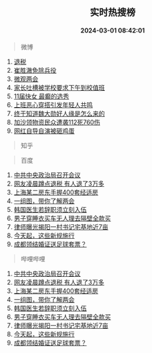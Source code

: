 <div align="center"><h2>实时热搜榜</h2><h4>2024-03-01 08:42:01</h4></div>

> 微博  

1. [退税](https://s.weibo.com/weibo?q=%E9%80%80%E7%A8%8E&t=31&band_rank=1&Refer=top)<br />
2. [崔胜澈免除兵役](https://s.weibo.com/weibo?q=%23%E5%B4%94%E8%83%9C%E6%BE%88%E5%85%8D%E9%99%A4%E5%85%B5%E5%BD%B9%23&t=31&band_rank=2&Refer=top)<br />
3. [微观两会](https://s.weibo.com/weibo?q=%23%E5%BE%AE%E8%A7%82%E4%B8%A4%E4%BC%9A%23&t=31&band_rank=3&Refer=top)<br />
4. [家长吐槽被学校要求下午到校值班](https://s.weibo.com/weibo?q=%23%E5%AE%B6%E9%95%BF%E5%90%90%E6%A7%BD%E8%A2%AB%E5%AD%A6%E6%A0%A1%E8%A6%81%E6%B1%82%E4%B8%8B%E5%8D%88%E5%88%B0%E6%A0%A1%E5%80%BC%E7%8F%AD%23&t=31&band_rank=4&Refer=top)<br />
5. [11届快女 最癫的选秀](https://s.weibo.com/weibo?q=11%E5%B1%8A%E5%BF%AB%E5%A5%B3%20%E6%9C%80%E7%99%AB%E7%9A%84%E9%80%89%E7%A7%80&t=31&band_rank=5&Refer=top)<br />
6. [上班恶心穿搭引发年轻人共鸣](https://s.weibo.com/weibo?q=%23%E4%B8%8A%E7%8F%AD%E6%81%B6%E5%BF%83%E7%A9%BF%E6%90%AD%E5%BC%95%E5%8F%91%E5%B9%B4%E8%BD%BB%E4%BA%BA%E5%85%B1%E9%B8%A3%23&t=31&band_rank=6&Refer=top)<br />
7. [终于知道魏大勋好人缘是怎么来的](https://s.weibo.com/weibo?q=%23%E7%BB%88%E4%BA%8E%E7%9F%A5%E9%81%93%E9%AD%8F%E5%A4%A7%E5%8B%8B%E5%A5%BD%E4%BA%BA%E7%BC%98%E6%98%AF%E6%80%8E%E4%B9%88%E6%9D%A5%E7%9A%84%23&t=31&band_rank=7&Refer=top)<br />
8. [加沙领物资民众遭袭112死760伤](https://s.weibo.com/weibo?q=%23%E5%8A%A0%E6%B2%99%E9%A2%86%E7%89%A9%E8%B5%84%E6%B0%91%E4%BC%97%E9%81%AD%E8%A2%AD112%E6%AD%BB760%E4%BC%A4%23&t=31&band_rank=8&Refer=top)<br />
9. [网红自导自演被砸鸡蛋](https://s.weibo.com/weibo?q=%23%E7%BD%91%E7%BA%A2%E8%87%AA%E5%AF%BC%E8%87%AA%E6%BC%94%E8%A2%AB%E7%A0%B8%E9%B8%A1%E8%9B%8B%23&t=31&band_rank=9&Refer=top)<br />

> 知乎  


> 百度  

1. [中共中央政治局召开会议](https://www.baidu.com/s?wd=%E4%B8%AD%E5%85%B1%E4%B8%AD%E5%A4%AE%E6%94%BF%E6%B2%BB%E5%B1%80%E5%8F%AC%E5%BC%80%E4%BC%9A%E8%AE%AE&sa=fyb_news&rsv_dl=fyb_news)<br />
2. [网友凌晨蹲点退税 有人退了3万多](https://www.baidu.com/s?wd=%E7%BD%91%E5%8F%8B%E5%87%8C%E6%99%A8%E8%B9%B2%E7%82%B9%E9%80%80%E7%A8%8E+%E6%9C%89%E4%BA%BA%E9%80%80%E4%BA%863%E4%B8%87%E5%A4%9A&sa=fyb_news&rsv_dl=fyb_news)<br />
3. [上海某二房东手握400套经适房](https://www.baidu.com/s?wd=%E4%B8%8A%E6%B5%B7%E6%9F%90%E4%BA%8C%E6%88%BF%E4%B8%9C%E6%89%8B%E6%8F%A1400%E5%A5%97%E7%BB%8F%E9%80%82%E6%88%BF&sa=fyb_news&rsv_dl=fyb_news)<br />
4. [一组图，带你了解两会](https://www.baidu.com/s?wd=%E4%B8%80%E7%BB%84%E5%9B%BE%EF%BC%8C%E5%B8%A6%E4%BD%A0%E4%BA%86%E8%A7%A3%E4%B8%A4%E4%BC%9A&sa=fyb_news&rsv_dl=fyb_news)<br />
5. [韩国医生若辞职须立刻入伍](https://www.baidu.com/s?wd=%E9%9F%A9%E5%9B%BD%E5%8C%BB%E7%94%9F%E8%8B%A5%E8%BE%9E%E8%81%8C%E9%A1%BB%E7%AB%8B%E5%88%BB%E5%85%A5%E4%BC%8D&sa=fyb_news&rsv_dl=fyb_news)<br />
6. [男子穿睡衣买车无人理去隔壁全款买](https://www.baidu.com/s?wd=%E7%94%B7%E5%AD%90%E7%A9%BF%E7%9D%A1%E8%A1%A3%E4%B9%B0%E8%BD%A6%E6%97%A0%E4%BA%BA%E7%90%86%E5%8E%BB%E9%9A%94%E5%A3%81%E5%85%A8%E6%AC%BE%E4%B9%B0&sa=fyb_news&rsv_dl=fyb_news)<br />
7. [律师曝光揭阳一村书记宅基地近7亩](https://www.baidu.com/s?wd=%E5%BE%8B%E5%B8%88%E6%9B%9D%E5%85%89%E6%8F%AD%E9%98%B3%E4%B8%80%E6%9D%91%E4%B9%A6%E8%AE%B0%E5%AE%85%E5%9F%BA%E5%9C%B0%E8%BF%917%E4%BA%A9&sa=fyb_news&rsv_dl=fyb_news)<br />
8. [今天起，这些新规施行](https://www.baidu.com/s?wd=%E4%BB%8A%E5%A4%A9%E8%B5%B7%EF%BC%8C%E8%BF%99%E4%BA%9B%E6%96%B0%E8%A7%84%E6%96%BD%E8%A1%8C&sa=fyb_news&rsv_dl=fyb_news)<br />
9. [成都领结婚证送足球套票？](https://www.baidu.com/s?wd=%E6%88%90%E9%83%BD%E9%A2%86%E7%BB%93%E5%A9%9A%E8%AF%81%E9%80%81%E8%B6%B3%E7%90%83%E5%A5%97%E7%A5%A8%EF%BC%9F&sa=fyb_news&rsv_dl=fyb_news)<br />

> 哔哩哔哩  

1. [中共中央政治局召开会议](https://www.baidu.com/s?wd=%E4%B8%AD%E5%85%B1%E4%B8%AD%E5%A4%AE%E6%94%BF%E6%B2%BB%E5%B1%80%E5%8F%AC%E5%BC%80%E4%BC%9A%E8%AE%AE&sa=fyb_news&rsv_dl=fyb_news)<br />
2. [网友凌晨蹲点退税 有人退了3万多](https://www.baidu.com/s?wd=%E7%BD%91%E5%8F%8B%E5%87%8C%E6%99%A8%E8%B9%B2%E7%82%B9%E9%80%80%E7%A8%8E+%E6%9C%89%E4%BA%BA%E9%80%80%E4%BA%863%E4%B8%87%E5%A4%9A&sa=fyb_news&rsv_dl=fyb_news)<br />
3. [上海某二房东手握400套经适房](https://www.baidu.com/s?wd=%E4%B8%8A%E6%B5%B7%E6%9F%90%E4%BA%8C%E6%88%BF%E4%B8%9C%E6%89%8B%E6%8F%A1400%E5%A5%97%E7%BB%8F%E9%80%82%E6%88%BF&sa=fyb_news&rsv_dl=fyb_news)<br />
4. [一组图，带你了解两会](https://www.baidu.com/s?wd=%E4%B8%80%E7%BB%84%E5%9B%BE%EF%BC%8C%E5%B8%A6%E4%BD%A0%E4%BA%86%E8%A7%A3%E4%B8%A4%E4%BC%9A&sa=fyb_news&rsv_dl=fyb_news)<br />
5. [韩国医生若辞职须立刻入伍](https://www.baidu.com/s?wd=%E9%9F%A9%E5%9B%BD%E5%8C%BB%E7%94%9F%E8%8B%A5%E8%BE%9E%E8%81%8C%E9%A1%BB%E7%AB%8B%E5%88%BB%E5%85%A5%E4%BC%8D&sa=fyb_news&rsv_dl=fyb_news)<br />
6. [男子穿睡衣买车无人理去隔壁全款买](https://www.baidu.com/s?wd=%E7%94%B7%E5%AD%90%E7%A9%BF%E7%9D%A1%E8%A1%A3%E4%B9%B0%E8%BD%A6%E6%97%A0%E4%BA%BA%E7%90%86%E5%8E%BB%E9%9A%94%E5%A3%81%E5%85%A8%E6%AC%BE%E4%B9%B0&sa=fyb_news&rsv_dl=fyb_news)<br />
7. [律师曝光揭阳一村书记宅基地近7亩](https://www.baidu.com/s?wd=%E5%BE%8B%E5%B8%88%E6%9B%9D%E5%85%89%E6%8F%AD%E9%98%B3%E4%B8%80%E6%9D%91%E4%B9%A6%E8%AE%B0%E5%AE%85%E5%9F%BA%E5%9C%B0%E8%BF%917%E4%BA%A9&sa=fyb_news&rsv_dl=fyb_news)<br />
8. [今天起，这些新规施行](https://www.baidu.com/s?wd=%E4%BB%8A%E5%A4%A9%E8%B5%B7%EF%BC%8C%E8%BF%99%E4%BA%9B%E6%96%B0%E8%A7%84%E6%96%BD%E8%A1%8C&sa=fyb_news&rsv_dl=fyb_news)<br />
9. [成都领结婚证送足球套票？](https://www.baidu.com/s?wd=%E6%88%90%E9%83%BD%E9%A2%86%E7%BB%93%E5%A9%9A%E8%AF%81%E9%80%81%E8%B6%B3%E7%90%83%E5%A5%97%E7%A5%A8%EF%BC%9F&sa=fyb_news&rsv_dl=fyb_news)<br />
